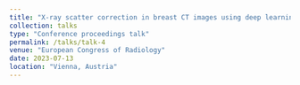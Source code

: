 ```yaml
---
title: "X-ray scatter correction in breast CT images using deep learning"
collection: talks
type: "Conference proceedings talk"
permalink: /talks/talk-4
venue: "European Congress of Radiology"
date: 2023-07-13
location: "Vienna, Austria"
---
```

